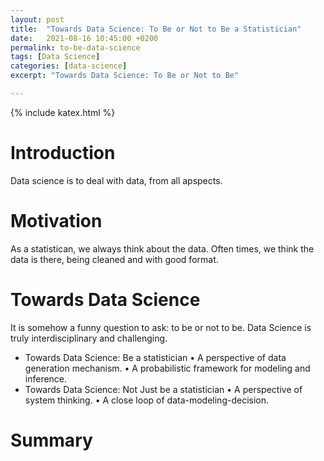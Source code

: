 ```yaml
---
layout: post
title:  "Towards Data Science: To Be or Not to Be a Statistician"
date:   2021-08-16 10:45:00 +0200
permalink: to-be-data-science
tags: [Data Science]
categories: [data-science]
excerpt: "Towards Data Science: To Be or Not to Be"

---
```

{% include katex.html %}

# Introduction
Data science is to deal with data, from all apspects. 

# Motivation
As a statistican, we always think about the data. Often times, we think the data is there, being cleaned and with good format.

# Towards Data Science

It is somehow a funny question to ask: to be or not to be. Data Science is truly interdisciplinary and challenging.
- Towards Data Science: Be a statistician
    • A perspective of data generation mechanism.
    • A probabilistic framework for modeling and inference.
- Towards Data Science: Not Just be a statistician
    • A perspective of system thinking.
     • A close loop of data-modeling-decision.

# Summary
